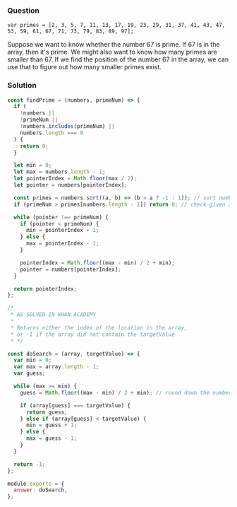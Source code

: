 ### Question

```
var primes = [2, 3, 5, 7, 11, 13, 17, 19, 23, 29, 31, 37, 41, 43, 47, 53, 59, 61, 67, 71, 73, 79, 83, 89, 97];
```

Suppose we want to know whether the number 67 is prime. If 67 is in the array, then it's prime.
We might also want to know how many primes are smaller than 67. If we find the position of the number 67 in the array, we can use that to figure out how many smaller primes exist.

### Solution

```js
const findPrime = (numbers, primeNum) => {
  if (
    !numbers ||
    !primeNum ||
    !numbers.includes(primeNum) ||
    numbers.length === 0
  ) {
    return 0;
  }

  let min = 0;
  let max = numbers.length - 1;
  let pointerIndex = Math.floor(max / 2);
  let pointer = numbers[pointerIndex];

  const primes = numbers.sort((a, b) => (b > a ? -1 : 1)); // sort number in ascending order
  if (primeNum > primes[numbers.length - 1]) return 0; // check given argument larger than last index of number

  while (pointer !== primeNum) {
    if (pointer < primeNum) {
      min = pointerIndex + 1;
    } else {
      max = pointerIndex - 1;
    }

    pointerIndex = Math.floor((max - min) / 2 + min);
    pointer = numbers[pointerIndex];
  }

  return pointerIndex;
};
```

```js
/*
 * AS SOLVED IN KHAN ACADEMY
 *
 * Returns either the index of the location in the array,
 * or -1 if the array did not contain the targetValue
 * */

const doSearch = (array, targetValue) => {
  var min = 0;
  var max = array.length - 1;
  var guess;

  while (max >= min) {
    guess = Math.floor((max - min) / 2 + min); // round down the number instead of up

    if (array[guess] === targetValue) {
      return guess;
    } else if (array[guess] < targetValue) {
      min = guess + 1;
    } else {
      max = guess - 1;
    }
  }

  return -1;
};

module.exports = {
  answer: doSearch,
};
```
